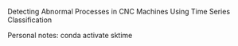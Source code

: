 Detecting Abnormal Processes in CNC Machines Using Time Series Classification

Personal notes:
conda activate sktime
